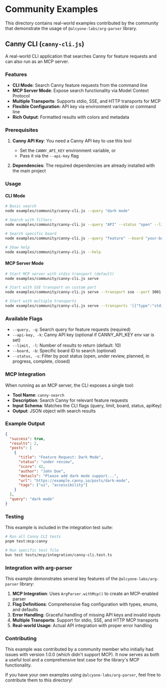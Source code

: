 # Community Examples

This directory contains real-world examples contributed by the community that demonstrate the usage of `@alcyone-labs/arg-parser` library.

## Canny CLI (`canny-cli.js`)

A real-world CLI application that searches Canny for feature requests and can also run as an MCP server.

### Features

- **CLI Mode**: Search Canny feature requests from the command line
- **MCP Server Mode**: Expose search functionality via Model Context Protocol
- **Multiple Transports**: Supports stdio, SSE, and HTTP transports for MCP
- **Flexible Configuration**: API key via environment variable or command line
- **Rich Output**: Formatted results with colors and metadata

### Prerequisites

1. **Canny API Key**: You need a Canny API key to use this tool
   - Set the `CANNY_API_KEY` environment variable, or
   - Pass it via the `--api-key` flag

2. **Dependencies**: The required dependencies are already installed with the main project

### Usage

#### CLI Mode

```bash
# Basic search
node examples/community/canny-cli.js --query "dark mode"

# Search with filters
node examples/community/canny-cli.js --query "API" --status "open" --limit 5

# Search specific board
node examples/community/canny-cli.js --query "feature" --board "your-board-id"

# Show help
node examples/community/canny-cli.js --help
```

#### MCP Server Mode

```bash
# Start MCP server with stdio transport (default)
node examples/community/canny-cli.js serve

# Start with SSE transport on custom port
node examples/community/canny-cli.js serve --transport sse --port 3001

# Start with multiple transports
node examples/community/canny-cli.js serve --transports '[{"type":"stdio"},{"type":"sse","port":3001}]'
```

### Available Flags

- `--query, -q`: Search query for feature requests (required)
- `--api-key, -k`: Canny API key (optional if CANNY_API_KEY env var is set)
- `--limit, -l`: Number of results to return (default: 10)
- `--board, -b`: Specific board ID to search (optional)
- `--status, -s`: Filter by post status (open, under review, planned, in progress, complete, closed)

### MCP Integration

When running as an MCP server, the CLI exposes a single tool:

- **Tool Name**: `canny-search`
- **Description**: Search Canny for relevant feature requests
- **Input Schema**: Matches the CLI flags (query, limit, board, status, apiKey)
- **Output**: JSON object with search results

### Example Output

```json
{
  "success": true,
  "results": 2,
  "posts": [
    {
      "title": "Feature Request: Dark Mode",
      "status": "under review",
      "score": 42,
      "author": "John Doe",
      "details": "Please add dark mode support...",
      "url": "https://example.canny.io/posts/dark-mode",
      "tags": ["ui", "accessibility"]
    }
  ],
  "query": "dark mode"
}
```

### Testing

This example is included in the integration test suite:

```bash
# Run all Canny CLI tests
pnpm test:mcp:canny

# Run specific test file
bun test tests/mcp/integration/canny-cli.test.ts
```

### Integration with arg-parser

This example demonstrates several key features of the `@alcyone-labs/arg-parser` library:

1. **MCP Integration**: Uses `ArgParser.withMcp()` to create an MCP-enabled parser
2. **Flag Definitions**: Comprehensive flag configuration with types, enums, and defaults
3. **Error Handling**: Graceful handling of missing API keys and invalid inputs
4. **Multiple Transports**: Support for stdio, SSE, and HTTP MCP transports
5. **Real-world Usage**: Actual API integration with proper error handling

### Contributing

This example was contributed by a community member who initially had issues with version 1.0.0 (which didn't support MCP). It now serves as both a useful tool and a comprehensive test case for the library's MCP functionality.

If you have your own examples using `@alcyone-labs/arg-parser`, feel free to contribute them to this directory!
